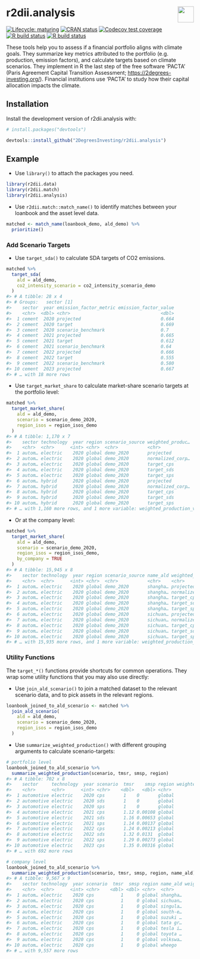 
<!-- README.md is generated from README.Rmd. Please edit that file -->

# r2dii.analysis <a href='https://github.com/2DegreesInvesting/r2dii.analysis'><img src='https://imgur.com/A5ASZPE.png' align='right' height='43' /></a>

<!-- badges: start -->

[![Lifecycle:
maturing](https://img.shields.io/badge/lifecycle-maturing-blue.svg)](https://www.tidyverse.org/lifecycle/#maturing)
[![CRAN
status](https://www.r-pkg.org/badges/version/r2dii.analysis)](https://CRAN.R-project.org/package=r2dii.analysis)
[![Codecov test
coverage](https://codecov.io/gh/2degreesinvesting/r2dii.analysis/branch/master/graph/badge.svg)](https://codecov.io/gh/2degreesinvesting/r2dii.analysis?branch=master)
[![R build
status](https://github.com/2DegreesInvesting/r2dii.analysis/workflows/R-CMD-check/badge.svg)](https://github.com/2DegreesInvesting/r2dii.analysis/actions)
[![R build
status](https://github.com/2degreesinvesting/r2dii.analysis/workflows/R-CMD-check/badge.svg)](https://github.com/2degreesinvesting/r2dii.analysis/actions)
<!-- badges: end -->

These tools help you to assess if a financial portfolio aligns with
climate goals. They summarize key metrics attributed to the portfolio
(e.g. production, emission factors), and calculate targets based on
climate scenarios. They implement in R the last step of the free
software ‘PACTA’ (Paris Agreement Capital Transition Assessment;
<https://2degrees-investing.org/>). Financial institutions use ‘PACTA’
to study how their capital allocation impacts the climate.

## Installation

Install the development version of r2dii.analysis with:

``` r
# install.packages("devtools")

devtools::install_github("2DegreesInvesting/r2dii.analysis")
```

## Example

  - Use `library()` to attach the packages you need.

<!-- end list -->

``` r
library(r2dii.data)
library(r2dii.match)
library(r2dii.analysis)
```

  - Use `r2dii.match::match_name()` to identify matches between your
    loanbook and the asset level data.

<!-- end list -->

``` r
matched <- match_name(loanbook_demo, ald_demo) %>%
  prioritize()
```

### Add Scenario Targets

  - Use `target_sda()` to calculate SDA targets of CO2 emissions.

<!-- end list -->

``` r
matched %>%
  target_sda(
    ald = ald_demo,
    co2_intensity_scenario = co2_intensity_scenario_demo
  )
#> # A tibble: 28 x 4
#> # Groups:   sector [1]
#>    sector  year emission_factor_metric emission_factor_value
#>    <chr>  <dbl> <chr>                                  <dbl>
#>  1 cement  2020 projected                              0.664
#>  2 cement  2020 target                                 0.669
#>  3 cement  2020 scenario_benchmark                     0.7  
#>  4 cement  2021 projected                              0.665
#>  5 cement  2021 target                                 0.612
#>  6 cement  2021 scenario_benchmark                     0.64 
#>  7 cement  2022 projected                              0.666
#>  8 cement  2022 target                                 0.555
#>  9 cement  2022 scenario_benchmark                     0.580
#> 10 cement  2023 projected                              0.667
#> # … with 18 more rows
```

  - Use `target_market_share` to calculate market-share scenario targets
    at the portfolio level:

<!-- end list -->

``` r
matched %>%
  target_market_share(
    ald = ald_demo,
    scenario = scenario_demo_2020,
    region_isos = region_isos_demo
  )
#> # A tibble: 1,170 x 7
#>    sector technology  year region scenario_source weighted_produc…
#>    <chr>  <chr>      <int> <chr>  <chr>           <chr>           
#>  1 autom… electric    2020 global demo_2020       projected       
#>  2 autom… electric    2020 global demo_2020       normalized_corp…
#>  3 autom… electric    2020 global demo_2020       target_cps      
#>  4 autom… electric    2020 global demo_2020       target_sds      
#>  5 autom… electric    2020 global demo_2020       target_sps      
#>  6 autom… hybrid      2020 global demo_2020       projected       
#>  7 autom… hybrid      2020 global demo_2020       normalized_corp…
#>  8 autom… hybrid      2020 global demo_2020       target_cps      
#>  9 autom… hybrid      2020 global demo_2020       target_sds      
#> 10 autom… hybrid      2020 global demo_2020       target_sps      
#> # … with 1,160 more rows, and 1 more variable: weighted_production_value <dbl>
```

  - Or at the company level:

<!-- end list -->

``` r
matched %>%
  target_market_share(
    ald = ald_demo,
    scenario = scenario_demo_2020,
    region_isos = region_isos_demo,
    by_company = TRUE
  )
#> # A tibble: 15,945 x 8
#>    sector technology  year region scenario_source name_ald weighted_produc…
#>    <chr>  <chr>      <int> <chr>  <chr>           <chr>    <chr>           
#>  1 autom… electric    2020 global demo_2020       shangha… projected       
#>  2 autom… electric    2020 global demo_2020       shangha… normalized_corp…
#>  3 autom… electric    2020 global demo_2020       shangha… target_cps      
#>  4 autom… electric    2020 global demo_2020       shangha… target_sds      
#>  5 autom… electric    2020 global demo_2020       shangha… target_sps      
#>  6 autom… electric    2020 global demo_2020       sichuan… projected       
#>  7 autom… electric    2020 global demo_2020       sichuan… normalized_corp…
#>  8 autom… electric    2020 global demo_2020       sichuan… target_cps      
#>  9 autom… electric    2020 global demo_2020       sichuan… target_sds      
#> 10 autom… electric    2020 global demo_2020       sichuan… target_sps      
#> # … with 15,935 more rows, and 1 more variable: weighted_production_value <dbl>
```

### Utility Functions

The `target_*()` functions provide shortcuts for common operations. They
wrap some utility functions that you may also use directly:

  - Use `join_ald_scenario()` to join a matched dataset to the relevant
    scenario data, and to pick assets in the relevant regions.

<!-- end list -->

``` r
loanbook_joined_to_ald_scenario <- matched %>%
  join_ald_scenario(
    ald = ald_demo,
    scenario = scenario_demo_2020,
    region_isos = region_isos_demo
  )
```

  - Use `summarize_weighted_production()` with different grouping
    arguments to calculate scenario-targets:

<!-- end list -->

``` r
# portfolio level
loanbook_joined_to_ald_scenario %>%
  summarize_weighted_production(scenario, tmsr, smsp, region)
#> # A tibble: 702 x 8
#>    sector     technology  year scenario  tmsr    smsp region weighted_production
#>    <chr>      <chr>      <int> <chr>    <dbl>   <dbl> <chr>                <dbl>
#>  1 automotive electric    2020 cps       1    0       global             148935.
#>  2 automotive electric    2020 sds       1    0       global             148935.
#>  3 automotive electric    2020 sps       1    0       global             148935.
#>  4 automotive electric    2021 cps       1.12 0.00108 global             150875.
#>  5 automotive electric    2021 sds       1.16 0.00653 global             150875.
#>  6 automotive electric    2021 sps       1.14 0.00137 global             150875.
#>  7 automotive electric    2022 cps       1.24 0.00213 global             152816.
#>  8 automotive electric    2022 sds       1.32 0.0131  global             152816.
#>  9 automotive electric    2022 sps       1.29 0.00273 global             152816.
#> 10 automotive electric    2023 cps       1.35 0.00316 global             154757.
#> # … with 692 more rows

# company level
loanbook_joined_to_ald_scenario %>%
  summarize_weighted_production(scenario, tmsr, smsp, region, name_ald)
#> # A tibble: 9,567 x 9
#>    sector technology  year scenario  tmsr  smsp region name_ald weighted_produc…
#>    <chr>  <chr>      <int> <chr>    <dbl> <dbl> <chr>  <chr>               <dbl>
#>  1 autom… electric    2020 cps          1     0 global shangha…            5140.
#>  2 autom… electric    2020 cps          1     0 global sichuan…            5985.
#>  3 autom… electric    2020 cps          1     0 global singula…            8674.
#>  4 autom… electric    2020 cps          1     0 global south-e…           14409.
#>  5 autom… electric    2020 cps          1     0 global suzuki …            6019.
#>  6 autom… electric    2020 cps          1     0 global tata gr…             876.
#>  7 autom… electric    2020 cps          1     0 global tesla i…            6208.
#>  8 autom… electric    2020 cps          1     0 global toyota …           19860.
#>  9 autom… electric    2020 cps          1     0 global volkswa…            9258.
#> 10 autom… electric    2020 cps          1     0 global wheego              9804.
#> # … with 9,557 more rows
```
